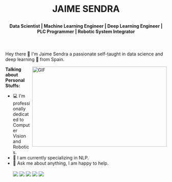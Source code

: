 
<h1 align='center'>

JAIME SENDRA
<h4 align='center'>Data Scientist  |  Machine Learning Engineer  |  
Deep Learning Engineer  |  PLC Programmer  |  Robotic System Integrator</h4>
  </br></br>
  Hey there 👋 I'm Jaime Sendra a passionate self-taught in data science and deep learning 🚀 from Spain.
</h1>

  <img align="right" alt="GIF" src="https://github.com/abhisheknaiidu/abhisheknaiidu/blob/master/code.gif?raw=true" width="420
  " height="250" />

**Talking about Personal Stuffs:**

- 💻 I’m professionally dedicated to Computer Vision and Robotics.
- 📖 I am currently specializing in NLP.
- 💬 Ask me about anything, I am happy to help.
</br></br>
[<img src="https://img.shields.io/badge/twitter-%231DA1F2.svg?&style=for-the-badge&logo=twitter&logoColor=white" />](https://twitter.com/jaime_rafel)
[<img src="https://img.shields.io/badge/medium-%2312100E.svg?&style=for-the-badge&logo=medium&logoColor=white" />](https://jaimesendraberenguer.medium.com/)
[<img src="https://img.shields.io/badge/linkedin-%230077B5.svg?&style=for-the-badge&logo=linkedin&logoColor=white" />](https://www.linkedin.com/in/jaisenbe/)
[<img src="https://img.shields.io/badge/jaimesendraberenguer-FA7A16?style=for-the-badge&logo=portfolio&logoColor=white" />](https://www.jaimesendraberenguer.com/)
[<img src="https://img.shields.io/badge/Gmail-D14836?style=for-the-badge&logo=gmail&logoColor=white" />](@jaimesendraberenguer@gmail.com)
<!-- 
[![jaisenbe58r's github stats](https://github-readme-stats.vercel.app/api?username=jaisenbe58r&theme=blue-green)](https://github.com/jaisenbe58r/github-readme-stats) -->


